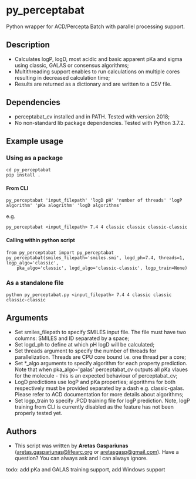 # py_perceptabat
Python wrapper for ACD/Percepta Batch with parallel processing support.

## Description
* Calculates logP, logD, most acidic and basic apparent pKa and sigma using classic, GALAS or consensus algorithms;
* Multithreading support enables to run calculations on multiple cores resulting in decreased calculation time;
* Results are returned as a dictionary and are written to a CSV file.

## Dependencies
* perceptabat_cv installed and in PATH. Tested with version 2018;
* No non-standard lib package dependencies. Tested with Python 3.7.2.

## Example usage
### Using as a package
```
cd py_perceptabat
pip install .
```
#### From CLI
```
py_perceptabat 'input_filepath' 'logD pH' 'number of threads' 'logP algorithm' 'pKa alogrithm' 'logD algorithms'
```
e.g.
```
py_perceptabat <input_filepath> 7.4 4 classic classic classic-classic
```
#### Calling within python script
```
from py_perceptabat import py_perceptabat
py_perceptabat(smiles_filepath='smiles.smi', logd_ph=7.4, threads=1, logp_algo='classic',
    pka_algo='classic', logd_algo='classic-classic', logp_train=None)
```
### As a standalone file
```
python py_perceptabat.py <input_filepath> 7.4 4 classic classic classic-classic
```

## Arguments
* Set smiles_filepath to specify SMILES input file. The file must have two columns: SMILES and ID separated by a space;
* Set logd_ph to define at which pH logD will be calculated;
* Set threads argument to specify the number of threads for parallelization. Threads are CPU core bound i.e. one thread per a core;
* Set *_algo arguments to specify algorithm for each property prediction. Note that when pka_algo='galas' perceptabat_cv outputs all pKa vlaues for the molecule - this is an expected behaviour of perceptabat_cv;
* LogD predictions use logP and pKa properties; algorithms for both respectively must be provided separated by a dash e.g. classic-galas. Please refer to ACD documentation for more details about algorithms;
* Set logp_train to specify .PCD training file for logP prediction. Note, logP training from CLI is currently disabled as the feature has not been properly tested yet.

## Authors
* This script was written by **Aretas Gaspariunas** (aretas.gaspariunas@lifearc.org or aretasgasp@gmail.com). Have a question? You can always ask and I can always ignore.

todo: add pKa and GALAS training support, add Windows support
